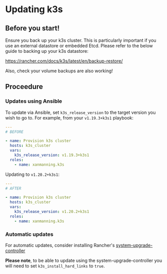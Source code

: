 # Updating k3s

## Before you start!

Ensure you back up your k3s cluster. This is particularly important if you use
an external datastore or embedded Etcd. Please refer to the below guide to
backing up your k3s datastore:

https://rancher.com/docs/k3s/latest/en/backup-restore/

Also, check your volume backups are also working!

## Proceedure

### Updates using Ansible

To update via Ansible, set `k3s_release_version` to the target version you wish
to go to. For example, from your `v1.19.3+k3s1` playbook:

```yaml
---
# BEFORE

- name: Provision k3s cluster
  hosts: k3s_cluster
  vars:
    k3s_release_version: v1.19.3+k3s1
  roles:
    - name: xanmanning.k3s
```

Updating to `v1.20.2+k3s1`:

```yaml
---
# AFTER

- name: Provision k3s cluster
  hosts: k3s_cluster
  vars:
    k3s_release_version: v1.20.2+k3s1
  roles:
    - name: xanmanning.k3s
```

### Automatic updates

For automatic updates, consider installing Rancher's
[system-upgrade-controller](https://rancher.com/docs/k3s/latest/en/upgrades/automated/)

**Please note**, to be able to update using the system-upgrade-controller you
will need to set `k3s_install_hard_links` to `true`.
